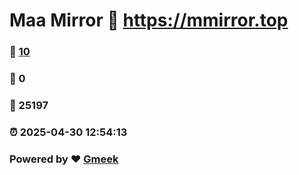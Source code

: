 # Maa Mirror :link: https://mmirror.top 
### :page_facing_up: [10](https://mmirror.top/tag.html) 
### :speech_balloon: 0 
### :hibiscus: 25197 
### :alarm_clock: 2025-04-30 12:54:13 
### Powered by :heart: [Gmeek](https://github.com/Meekdai/Gmeek)
